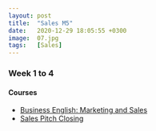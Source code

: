 ```yaml
---
layout: post
title:  "Sales M5"
date:   2020-12-29 18:05:55 +0300
image:  07.jpg
tags:   [Sales]
---
```

### Week 1 to 4
#### Courses
* [Business English: Marketing and Sales](https://www.coursera.org/learn/marketing-sales-english)
* [Sales Pitch Closing](https://www.coursera.org/learn/lesson-business-english-skills-how-to-write-effective-openings-and-closings-to-emails)

[jekyll-docs]: https://jekyllrb.com/docs/home
[jekyll-gh]:   https://github.com/jekyll/jekyll
[jekyll-talk]: https://talk.jekyllrb.com/
